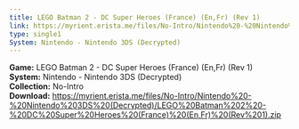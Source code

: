 ```yaml
---
title: LEGO Batman 2 - DC Super Heroes (France) (En,Fr) (Rev 1)
link: https://myrient.erista.me/files/No-Intro/Nintendo%20-%20Nintendo%203DS%20(Decrypted)/LEGO%20Batman%202%20-%20DC%20Super%20Heroes%20(France)%20(En,Fr)%20(Rev%201).zip
type: single1
System: Nintendo - Nintendo 3DS (Decrypted)
---
```

<b>Game:</b> LEGO Batman 2 - DC Super Heroes (France) (En,Fr) (Rev 1)<br>
<b>System:</b> Nintendo - Nintendo 3DS (Decrypted)<br>
<b>Collection:</b> No-Intro<br>
<b>Download:</b> https://myrient.erista.me/files/No-Intro/Nintendo%20-%20Nintendo%203DS%20(Decrypted)/LEGO%20Batman%202%20-%20DC%20Super%20Heroes%20(France)%20(En,Fr)%20(Rev%201).zip